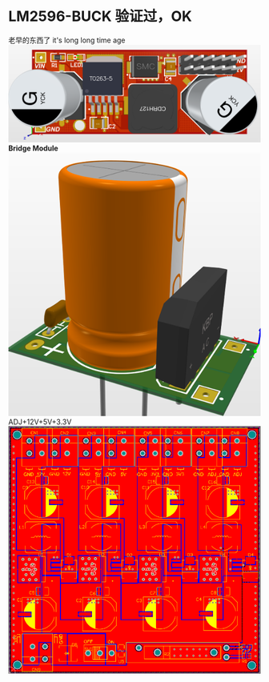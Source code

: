 # LM2596-BUCK 验证过，OK
老早的东西了 it's long long time age   
![LM2596](https://github.com/LZH-ang/LM2596-BUCK/blob/main/PCB_3D.png)  
**Bridge Module**  
![module](https://github.com/LZH-ang/LM2596-BUCK/blob/main/bridge%20module.png)   
ADJ+12V+5V+3.3V  
![不好用](https://github.com/LZH-ang/LM2596-BUCK/blob/main/ADJ5V3.3V12V.png)
